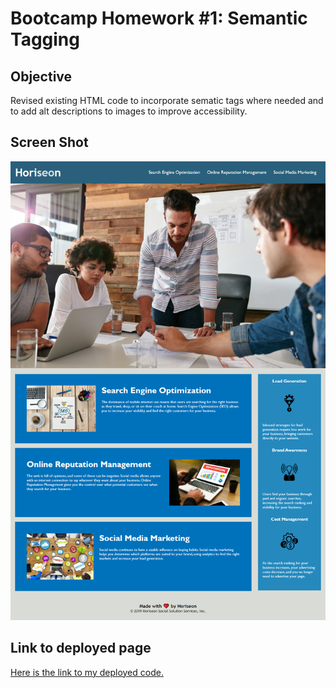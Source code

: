 # Bootcamp Homework #1: Semantic Tagging

## Objective

Revised existing HTML code to incorporate sematic tags where needed and to add alt descriptions to images to improve accessibility. 

## Screen Shot

![Here is a link to a screen shot of the home page.](assets/images/01-web-grab.png)    

## Link to deployed page

[Here is the link to my deployed code.](https://ljhofer.github.io/semantic-tagging/)